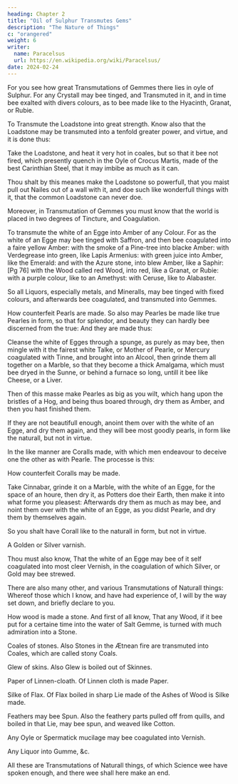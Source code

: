 ```yaml
---
heading: Chapter 2
title: "Oil of Sulphur Transmutes Gems"
description: "The Nature of Things"
c: "orangered"
weight: 6
writer:
  name: Paracelsus
  url: https://en.wikipedia.org/wiki/Paracelsus/
date: 2024-02-24
---
```




For you see how great Transmutations of Gemmes there lies in oyle of Sulphur. For any Crystall may bee tinged, and Transmuted in it, and in time bee exalted with divers colours, as to bee made like to the Hyacinth, Granat, or Rubie.

To Transmute the Loadstone into great strength.
Know also that the Loadstone may be transmuted into a tenfold greater power, and virtue, and it is done thus:

Take the Loadstone, and heat it very hot in coales, but so that it bee not fired, which presently quench in the Oyle of Crocus Martis, made of the best Carinthian Steel, that it may imbibe as much as it can.

Thou shalt by this meanes make the Loadstone so powerfull, that you maist pull out Nailes out of a wall with it, and doe such like wonderfull things with it, that the common Loadstone can never doe.

Moreover, in Transmutation of Gemmes you must know that the world is placed in two degrees of Tincture, and Coagulation.

To transmute the white of an Egge into Amber of any Colour.
For as the white of an Egge may bee tinged with Saffron, and then bee coagulated into a faire yellow Amber: with the smoke of a Pine-tree into blacke Amber: with Verdegrease into green, like Lapis Armenius: with green juice into Amber, like the Emerald: and with the Azure stone, into blew Amber, like a Saphir:[Pg 76] with the Wood called red Wood, into red, like a Granat, or Rubie: with a purple colour, like to an Amethyst: with Ceruse, like to Alabaster.

So all Liquors, especially metals, and Mineralls, may bee tinged with fixed colours, and afterwards bee coagulated, and transmuted into Gemmes.

How counterfeit Pearls are made.
So also may Pearles be made like true Pearles in form, so that for splendor, and beauty they can hardly bee discerned from the true: And they are made thus:

Cleanse the white of Egges through a spunge, as purely as may bee, then mingle with it the fairest white Talke, or Mother of Pearle, or Mercury coagulated with Tinne, and brought into an Alcool, then grinde them all together on a Marble, so that they become a thick Amalgama, which must bee dryed in the Sunne, or behind a furnace so long, untill it bee like Cheese, or a Liver.

Then of this masse make Pearles as big as you wilt, which hang upon the bristles of a Hog, and being thus boared through, dry them as Amber, and then you hast finished them.

If they are not beautifull enough, anoint them over with the white of an Egge, and dry them again, and they will bee most goodly pearls, in form like the naturall, but not in virtue.

In the like manner are Coralls made, with which men endeavour to deceive one the other as with Pearle. The processe is this:


How counterfeit Coralls may be made.

Take Cinnabar, grinde it on a Marble, with the white of an Egge, for the space of an houre, then dry it, as Potters doe their Earth, then make it into what forme you pleasest: Afterwards dry them as much as may bee, and noint them over with the white of an Egge, as you didst Pearle, and dry them by themselves again.

So you shalt have Corall like to the naturall in form, but not in virtue.

A Golden or Silver varnish.

Thou must also know, That the white of an Egge may bee of it self coagulated into most cleer Vernish, in the coagulation of which Silver, or Gold may bee strewed.

There are also many other, and various Transmutations of Naturall things: Whereof those which I know, and have had experience of, I will by the way set down, and briefly declare to you.

How wood is made a stone.
And first of all know, That any Wood, if it bee put for a certaine time into the water of Salt Gemme, is turned with much admiration into a Stone.

Coales of stones.
Also Stones in the Ætnean fire are transmuted into Coales, which are called stony Coals.

Glew of skins.
Also Glew is boiled out of Skinnes.

Paper of Linnen-cloath.
Of Linnen cloth is made Paper.

Silke of Flax.
Of Flax boiled in sharp Lie made of the Ashes of Wood is Silke made.

Feathers may bee Spun.
Also the feathery parts pulled off from quills, and boiled in that Lie, may bee spun, and weaved like Cotton.


Any Oyle or Spermatick mucilage may bee coagulated into Vernish.

Any Liquor into Gumme, &c.

All these are Transmutations of Naturall things, of which Science wee have spoken enough, and there wee shall here make an end.

